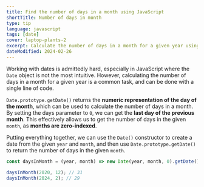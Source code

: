 ```yaml
---
title: Find the number of days in a month using JavaScript
shortTitle: Number of days in month
type: tip
language: javascript
tags: [date]
cover: laptop-plants-2
excerpt: Calculate the number of days in a month for a given year using JavaScript.
dateModified: 2024-02-26
---
```


Working with dates is admittedly hard, especially in JavaScript where the `Date` object is not the most intuitive. However, calculating the number of days in a month for a given year is a common task, and can be done with a single line of code.

`Date.prototype.getDate()` returns the **numeric representation of the day of the month**, which can be used to calculate the number of days in a month. By setting the days parameter to `0`, we can get the **last day of the previous month**. This effectively allows us to get the number of days in the given `month`, as **months are zero-indexed**.

Putting everything together, we can use the `Date()` constructor to create a date from the given `year` and `month`, and then use `Date.prototype.getDate()` to return the number of days in the given `month`.

```js
const daysInMonth = (year, month) => new Date(year, month, 0).getDate();

daysInMonth(2020, 12); // 31
daysInMonth(2024, 2); // 29
```
